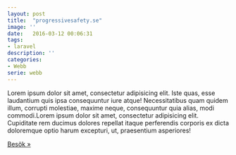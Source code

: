 ```yaml
---
layout: post
title:  "progressivesafety.se"
image: ''
date:   2016-03-12 00:06:31
tags:
- laravel
description: ''
categories:
- Webb
serie: webb
---
```


Lorem ipsum dolor sit amet, consectetur adipisicing elit. Iste quas, esse laudantium quis ipsa consequuntur iure atque! Necessitatibus quam quidem illum, corrupti molestiae, maxime neque, consequuntur quia alias, modi commodi.Lorem ipsum dolor sit amet, consectetur adipisicing elit. Cupiditate rem ducimus dolores repellat itaque perferendis corporis ex dicta doloremque optio harum excepturi, ut, praesentium asperiores!

<a href="https://www.w3schools.com">Besök »</a>

<figure class="foto-legenda">
	<img src="{{ "/assets/img/sharding-gerenciamento-usuarios/ajudando-carregar.jpg"}}" alt="">
</figure>
